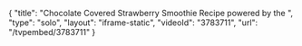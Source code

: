 {
    "title": "Chocolate Covered Strawberry Smoothie Recipe powered by the ",
    "type": "solo",
    "layout": "iframe-static",
    "videoId": "3783711",
    "url": "\/tvpembed\/3783711"
}